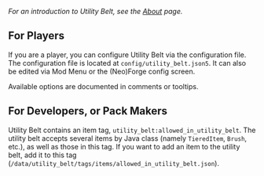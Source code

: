 _For an introduction to Utility Belt, see the [About](about.md) page._

## For Players

If you are a player, you can configure Utility Belt via the configuration file.
The configuration file is located at `config/utility_belt.json5`. It can also be
edited via Mod Menu or the (Neo)Forge config screen.

Available options are documented in comments or tooltips.

## For Developers, or Pack Makers

Utility Belt contains an item tag, `utility_belt:allowed_in_utility_belt`. The
utility belt accepts several items by Java class (namely `TieredItem`, `Brush`, etc.), as well as those in
this tag. If you want to add an item to the utility belt, add it to this tag
(`/data/utility_belt/tags/items/allowed_in_utility_belt.json`).

